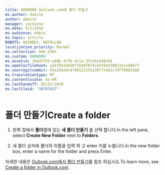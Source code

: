 ```yaml
---
title: 8000009 Outlook.com에 폴더 만들기
ms.author: daeite
author: daeite
manager: jackiesm
ms.date: 5/1/2018
ms.audience: Admin
ms.topic: article
ROBOTS: NOINDEX, NOFOLLOW
localization_priority: Normal
ms.collection: Adm_O365
ms.custom: 8000009
ms.assetid: 3b8d2755-e80b-47fb-9c1a-35fe9cb30c04
ms.openlocfilehash: a26f041d658f202876f4c03f6b4309133ced8b77
ms.sourcegitcommit: 03a156a9c9740521155a30775492c7dff0982588
ms.translationtype: MT
ms.contentlocale: ko-KR
ms.lasthandoff: 03/22/2019
ms.locfileid: "30787637"
---
```

# <a name="create-a-folder"></a><span data-ttu-id="57780-102">폴더 만들기</span><span class="sxs-lookup"><span data-stu-id="57780-102">Create a folder</span></span>

1. <span data-ttu-id="57780-103">왼쪽 창에서 **폴더**옆에 있는 **새 폴더 만들기** 를 선택 합니다.</span><span class="sxs-lookup"><span data-stu-id="57780-103">In the left pane, select **Create New Folder** next to **Folders**.</span></span> 
    
2. <span data-ttu-id="57780-104">새 폴더 상자에 폴더의 이름을 입력 하 고 enter 키를 누릅니다.</span><span class="sxs-lookup"><span data-stu-id="57780-104">In the new folder box, enter a name for the folder and press Enter.</span></span>
    
<span data-ttu-id="57780-105">자세한 내용은 [Outlook.com에서 폴더 만들기](https://go.microsoft.com/fwlink/p/?linkid=873114)를 참조 하십시오.</span><span class="sxs-lookup"><span data-stu-id="57780-105">To learn more, see [Create a folder in Outlook.com](https://go.microsoft.com/fwlink/p/?linkid=873114).</span></span>
  


